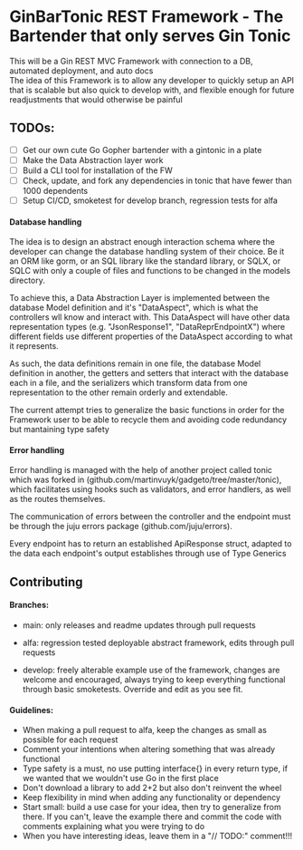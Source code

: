 # GinBarTonic REST Framework - The Bartender that only serves Gin Tonic

This will be a Gin REST MVC Framework with connection to a DB, automated deployment, and auto docs<br />
The idea of this Framework is to allow any developer to quickly setup an API that is scalable but also quick to develop with, and flexible enough for future readjustments that would otherwise be painful

## TODOs:

<!-- - [ ] Stuff -->

- [ ] Get our own cute Go Gopher bartender with a gintonic in a plate
- [ ] Make the Data Abstraction layer work
- [ ] Build a CLI tool for installation of the FW
- [ ] Check, update, and fork any dependencies in tonic that have fewer than 1000 dependents
- [ ] Setup CI/CD, smoketest for develop branch, regression tests for alfa

#### Database handling

The idea is to design an abstract enough interaction schema where the developer can change the database handling system of their choice. Be it an ORM like gorm, or an SQL library like the standard library, or SQLX, or SQLC with only a couple of files and functions to be changed in the models directory.

To achieve this, a Data Abstraction Layer is implemented between the database Model definition and it's "DataAspect", which is what the controllers wll know and interact with. This DataAspect will have other data representation types (e.g. "JsonResponse1", "DataReprEndpointX") where different fields use different properties of the DataAspect according to what it represents.

As such, the data definitions remain in one file, the database Model definition in another, the getters and setters that interact with the database each in a file, and the serializers which transform data from one representation to the other remain orderly and extendable.

The current attempt tries to generalize the basic functions in order for the Framework user to be able to recycle them and avoiding code redundancy but mantaining type safety

#### Error handling

Error handling is managed with the help of another project called tonic which was forked in (github.com/martinvuyk/gadgeto/tree/master/tonic), which facilitates using hooks such as validators, and error handlers, as well as the routes themselves.

The communication of errors between the controller and the endpoint must be through the juju errors package (github.com/juju/errors).

Every endpoint has to return an established ApiResponse struct, adapted to the data each endpoint's output establishes through use of Type Generics

## Contributing

#### Branches:

- main: only releases and readme updates through pull requests

- alfa: regression tested deployable abstract framework, edits through pull requests

- develop: freely alterable example use of the framework, changes are welcome and encouraged, always trying to keep everything functional through basic smoketests. Override and edit as you see fit.

#### Guidelines:

- When making a pull request to alfa, keep the changes as small as possible for each request
- Comment your intentions when altering something that was already functional
- Type safety is a must, no use putting interface{} in every return type, if we wanted that we wouldn't use Go in the first place
- Don't download a library to add 2+2 but also don't reinvent the wheel
- Keep flexibility in mind when adding any functionality or dependency
- Start small: build a use case for your idea, then try to generalize from there. If you can't, leave the example there and commit the code with comments explaining what you were trying to do
- When you have interesting ideas, leave them in a "// TODO:" comment!!!
